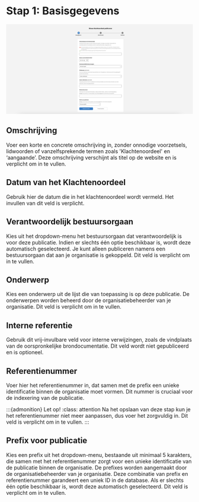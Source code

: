 # Stap 1: Basisgegevens

![Afbeelding toont de eerste stap van de uploadstraat waar de basisgegeven worden ingevuld.](img/klachtenoordeel_1.png)

## Omschrijving

Voer een korte en concrete omschrijving in, zonder onnodige voorzetsels, lidwoorden of vanzelfsprekende termen zoals 'Klachtenoordeel'
en ‘aangaande’. Deze omschrijving verschijnt als titel op de website en is verplicht om in te vullen.

## Datum van het Klachtenoordeel

Gebruik hier de datum die in het klachtenoordeel wordt vermeld. Het invullen van dit veld is verplicht.

## Verantwoordelijk bestuursorgaan

Kies uit het dropdown-menu het bestuursorgaan dat verantwoordelijk is voor deze publicatie. Indien er slechts één optie beschikbaar
is, wordt deze automatisch geselecteerd. Je kunt alleen publiceren namens een bestuursorgaan dat aan je organisatie is gekoppeld.
Dit veld is verplicht om in te vullen.

## Onderwerp

Kies een onderwerp uit de lijst die van toepassing is op deze publicatie. De onderwerpen worden beheerd door de organisatiebeheerder
van je organisatie. Dit veld is verplicht om in te vullen.

## Interne referentie

Gebruik dit vrij-invulbare veld voor interne verwijzingen, zoals de vindplaats van de oorspronkelijke brondocumentatie. Dit veld
wordt niet gepubliceerd en is optioneel.

## Referentienummer

Voer hier het referentienummer in, dat samen met de prefix een unieke identificatie binnen de organisatie moet vormen. Dit nummer
is cruciaal voor de indexering van de publicatie.

:::{admonition} Let op!
:class: attention
Na het opslaan van deze stap kun je het referentienummer niet meer aanpassen, dus voer het zorgvuldig in. Dit veld is verplicht om in te vullen.
:::

## Prefix voor publicatie

Kies een prefix uit het dropdown-menu, bestaande uit minimaal 5 karakters, die samen met het referentienummer zorgt voor een
unieke identificatie van de publicatie binnen de organisatie. De prefixes worden aangemaakt door de organisatiebeheerder van je organisatie.
Deze combinatie van prefix en referentienummer garandeert een uniek ID in de database. Als er slechts één optie beschikbaar is,
wordt deze automatisch geselecteerd. Dit veld is verplicht om in te vullen.
